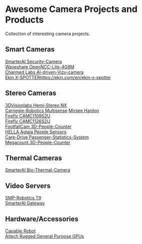 # Awesome Camera Projects and Products

Collection of interesting camera projects.

## Smart Cameras
[SmarterAI Security-Camera](https://smarterai.camera/#smarter-ai-security-camera)  
[Waveshare OpenNCC-Lite-4G8M](https://www.waveshare.com/product/ai/cameras/single-cameras/openncc-knight-4g8m.htm)  
[Charmed Labs AI-driven-Vizy-camera](https://www.electronics-lab.com/ai-powered-vizy-camera-is-live-on-kickstarter/)  
[Ekin X-SPOTTER]()https://ekin.com/en/ekin-x-spotter  

## Stereo Cameras
[3DVisionlabs Hemi-Stereo NX](https://3dvisionlabs.com/hs-nx/)  
[Carnegie-Robotics Multisense](https://carnegierobotics.com/products/multisense-s21/)
[Mirsee Hardon](https://mirsee.com/hadron/)  
[Firefly CAMC1109S2U](en.t-firefly.com/product/dev/camc1109s2u.html)  
[Firefly CAMC1126S2U](http://en.t-firefly.com/product/dev/camc1126s2u.html)  
[FootfallCam 3D-People-Counter](https://www.footfallcam.com/Product/3DPeopleCounter)  
[HELLA Aglaia People Sensors](https://people-sensing.com/public-transport/#3d-imaging)  
[Care-Drive Passenger-Statistics-System](http://www.care-drive.com/product/bus-people-counter-system/)  
[Megacount 3D-People-Counter](https://megacount.io/stereo)  

## Thermal Cameras
[SmarterAI Bio-Thermal-Camera](https://smarterai.camera/#smarter-ai-bio-thermal-camera)

## Video Servers
[SMP-Robotics T9](https://smprobotics.com/technology_autonomous_mobile_robot/video_analytics_security_system/)  
[SmarterAI Gateway](https://smarterai.camera/#smarter-ai-gateway)  


## Hardware/Accessories
[Capable Robot](https://capablerobot.com/products/)  
[Aitech Rugged General Purpose GPUs](https://aitechsystems.com/mil-aero/gpgpu-mil-aero/)   
